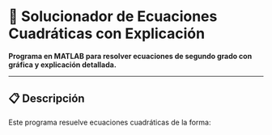 # 🧮 Solucionador de Ecuaciones Cuadráticas con Explicación

**Programa en MATLAB para resolver ecuaciones de segundo grado con gráfica y explicación detallada.**

---

## 📋 Descripción
Este programa resuelve ecuaciones cuadráticas de la forma: